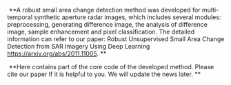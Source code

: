 ​     **A  robust small area change detection method was developed for multi-temporal synthetic aperture radar images, which includes several modules:  preprocessing, generating difference image, the analysis of difference image, sample enhancement and pixel classification. The detailed information can refer to our paper:  Robust Unsupervised Small Area Change Detection from SAR Imagery Using Deep Learning https://arxiv.org/abs/2011.11005. **

​	**Here contains part of the core code of the developed method. Please cite our paper If it is helpful to you. We will update the news later. **